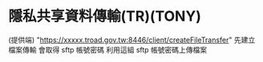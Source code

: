 # 隱私共享資料傳輸(TR)(TONY)

(提供端)
"https://xxxxx.troad.gov.tw:8446/client/createFileTransfer"
先建立檔案傳輸
會取得 sftp 帳號密碼
利用這組 sftp 帳號密碼上傳檔案
